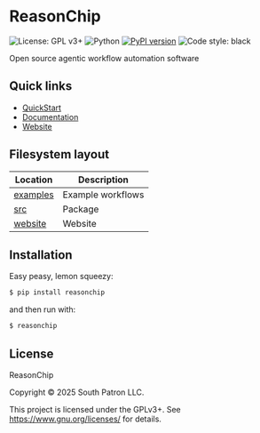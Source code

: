 # ReasonChip

![License: GPL v3+](https://img.shields.io/badge/license-GPLv3%2B-blue.svg)
![Python](https://img.shields.io/badge/python-3.12+-blue)
[![PyPI version](https://img.shields.io/pypi/v/reasonchip.svg)](https://pypi.org/project/reasonchip/)
![Code style: black](https://img.shields.io/badge/code%20style-black-000000.svg)

Open source agentic workflow automation software

## Quick links

- [QuickStart](https://www.reasonchip.io/docs/quickstart/)
- [Documentation](https://www.reasonchip.io/docs/)
- [Website](https://www.reasonchip.io/)

## Filesystem layout

| Location | Description |
| ------------------------- | ----------------------------------------------- |
| [examples](./examples/) | Example workflows |
| [src](./src/reasonchip/) | Package |
| [website](./website/reasonchip/) | Website |

## Installation

Easy peasy, lemon squeezy:

```bash
$ pip install reasonchip
```

and then run with:

```bash
$ reasonchip
```

## License

ReasonChip

Copyright &copy; 2025 South Patron LLC.

This project is licensed under the GPLv3+.
See <https://www.gnu.org/licenses/> for details.

